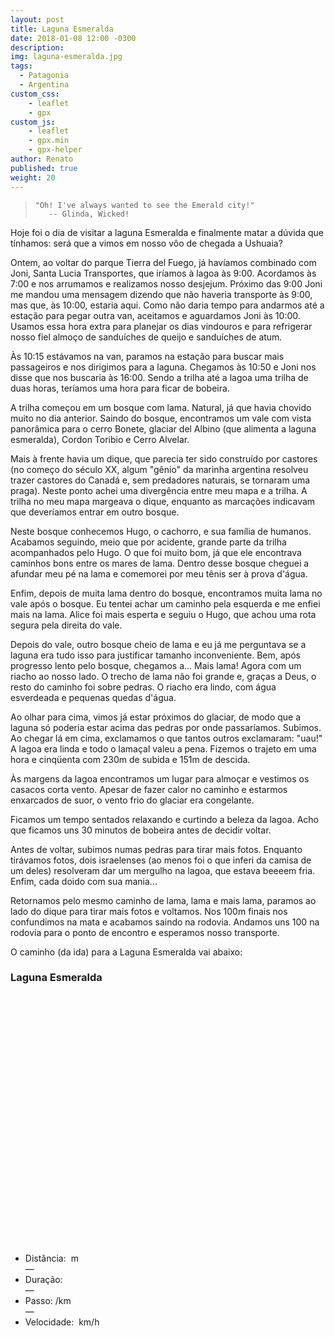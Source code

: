 ```yaml
---
layout: post
title: Laguna Esmeralda
date: 2018-01-08 12:00 -0300
description: 
img: laguna-esmeralda.jpg
tags:
  - Patagonia
  - Argentina
custom_css:
    - leaflet
    - gpx
custom_js:
    - leaflet
    - gpx.min
    - gpx-helper
author: Renato
published: true
weight: 20
---
```


>     "Oh! I've always wanted to see the Emerald city!"
>        -- Glinda, Wicked!

Hoje foi o dia de visitar a laguna Esmeralda e finalmente matar a dúvida que
tínhamos: será que a vimos em nosso vôo de chegada a Ushuaia?

Ontem, ao voltar do parque Tierra del Fuego, já havíamos combinado com Joni,
Santa Lucia Transportes, que iríamos à lagoa às 9:00. Acordamos às 7:00 e nos
arrumamos e realizamos nosso desjejum. Próximo das 9:00 Joni me mandou uma
mensagem dizendo que não haveria transporte às 9:00, mas que, às 10:00, estaria
aqui. Como não daria tempo para andarmos até a estação para pegar outra van,
aceitamos e aguardamos Joni às 10:00. Usamos essa hora extra para planejar os
dias vindouros e para refrigerar nosso fiel almoço de sanduíches de queijo
e sanduíches de atum. 

Às 10:15 estávamos na van, paramos na estação para buscar mais passageiros
e nos dirigimos para a laguna. Chegamos às 10:50 e Joni nos disse que nos
buscaria às 16:00. Sendo a trilha até a lagoa uma trilha de duas horas,
teríamos uma hora para ficar de bobeira.

A trilha começou em um bosque com lama. Natural, já que havia chovido muito no
dia anterior. Saindo do bosque, encontramos um vale com vista panorâmica para
o cerro Bonete, glaciar del Albino (que alimenta a laguna esmeralda), Cordon
Toribio e Cerro Alvelar.

Mais à frente havia um dique, que parecia ter sido construído por castores (no
começo do século XX, algum "gênio" da marinha argentina resolveu trazer
castores do Canadá e, sem predadores naturais, se tornaram uma praga). Neste
ponto achei uma divergência entre meu mapa e a trilha. A trilha no meu mapa
margeava o dique, enquanto as marcações indicavam que deveríamos entrar em
outro bosque. 

Neste bosque conhecemos Hugo, o cachorro, e sua família de humanos. Acabamos
seguindo, meio que por acidente, grande parte da trilha acompanhados pelo Hugo.
O que foi muito bom, já que ele encontrava caminhos bons entre os mares de
lama. Dentro desse bosque cheguei a afundar meu pé na lama e comemorei por meu
tênis ser à prova d'água.

Enfim, depois de muita lama dentro do bosque, encontramos muita lama no vale
após o bosque. Eu tentei achar um caminho pela esquerda e me enfiei mais na
lama. Alice foi mais esperta e seguiu o Hugo, que achou uma rota segura pela
direita do vale.

Depois do vale, outro bosque cheio de lama e eu já me perguntava se a laguna
era tudo isso para justificar tamanho inconveniente. Bem, após progresso lento
pelo bosque, chegamos a... Mais lama! Agora com um riacho ao nosso lado.
O trecho de lama não foi grande e, graças a Deus, o resto do caminho foi sobre
pedras. O riacho era lindo, com água esverdeada e pequenas quedas d'água.

Ao olhar para cima, vimos já estar próximos do glaciar, de modo que a laguna só
poderia estar acima das pedras por onde passaríamos. Subimos. Ao chegar lá em
cima, exclamamos o que tantos outros exclamaram: "uau!" A lagoa era linda
e todo o lamaçal valeu a pena. Fizemos o trajeto em uma hora e cinqüenta com
230m de subida e 151m de descida.

Às margens da lagoa encontramos um lugar para almoçar e vestimos os casacos
corta vento. Apesar de fazer calor no caminho e estarmos enxarcados de suor,
o vento frio do glaciar era congelante. 

Ficamos um tempo sentados relaxando e curtindo a beleza da lagoa. Acho que
ficamos uns 30 minutos de bobeira antes de decidir voltar.

Antes de voltar, subimos numas pedras para tirar mais fotos. Enquanto tirávamos
fotos, dois israelenses (ao menos foi o que inferi da camisa de um deles)
resolveram dar um mergulho na lagoa, que estava beeeem fria. Enfim, cada doido
com sua mania...

Retornamos pelo mesmo caminho de lama, lama e mais lama, paramos ao lado do
dique para tirar mais fotos e voltamos. Nos 100m finais nos confundimos na mata
e acabamos saindo na rodovia. Andamos uns 100 na rodovia para o ponto de
encontro e esperamos nosso transporte.

O caminho (da ida) para a Laguna Esmeralda vai abaixo:

<div class="gpx" id="gpx">
 <h3>Laguna Esmeralda</h3>
 <span class="start"></span>

 <div id="map" class="map leaflet-container" style="height: 400px; position:relative;"></div>

 <ul class="info">
  <li>Distância:&nbsp;<span class="distance"></span>&nbsp;m</li>&mdash;
  <li>Duração:&nbsp;<span class="duration"></span></li>&mdash;
  <li>Passo:&nbsp;<span class="pace"></span>/km</li>&mdash;
  <li>Velocidade:&nbsp;<span class="speed"></span>&nbsp;km/h</li>
 </ul>
</div>

<script>
    var gpx = '{{site.baseurl}}/assets/gpx/2018-01-08-laguna-esmeralda-ida.gpx';
    display_gpx('gpx', 'map', gpx);
</script>

